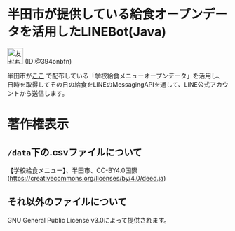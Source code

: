 # 半田市が提供している給食オープンデータを活用したLINEBot(Java)
<a href="https://lin.ee/f6BOltF"><img src="https://scdn.line-apps.com/n/line_add_friends/btn/ja.png" alt="友だち追加" height="36" border="0"></a> (ID:@394onbfn)

半田市が[ここ](https://www.city.handa.lg.jp/kikaku/shise/johoseisaku/opendata/data_kyushoku.html) で配布している「学校給食メニューオープンデータ」を活用し、日時を取得してその日の給食をLINEのMessagingAPIを通して、LINE公式アカウントから送信します。
# 著作権表示
## `/data`下の.csvファイルについて

【学校給食メニュー】、半田市、CC-BY4.0国際(https://creativecommons.org/licenses/by/4.0/deed.ja)

## それ以外のファイルについて
GNU General Public License v3.0によって提供されます。

